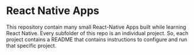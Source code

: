 # React Native Apps

This repository contain many small React-Native Apps built while learning React Native.
Every subfolder of this repo is an individual project. So, each project contains a README that contains instructions to configure and run that specific project.
